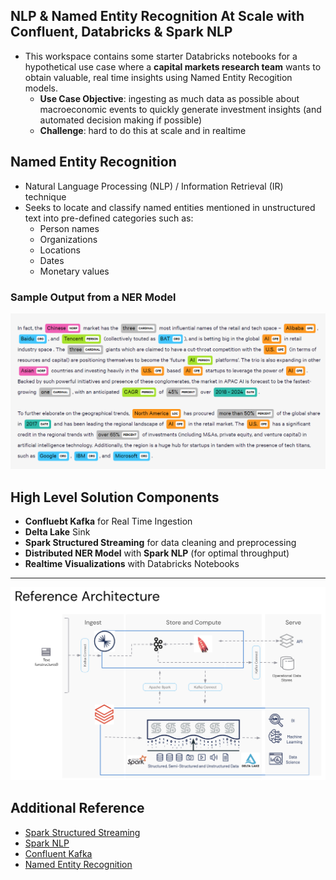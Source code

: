 ## NLP & Named Entity Recognition At Scale with Confluent, Databricks & Spark NLP

* This workspace contains some starter Databricks notebooks for a hypothetical use case where a **capital markets research team** wants to obtain valuable, real time insights using Named Entity Recogition models.
  * **Use Case Objective**: ingesting as much data as possible about macroeconomic events to quickly generate investment insights (and automated decision making if possible)
  * **Challenge**: hard to do this at scale and in realtime

## Named Entity Recognition

* Natural Language Processing (NLP) / Information Retrieval (IR) technique
* Seeks to locate and classify named entities mentioned in unstructured text into pre-defined categories such as:
  * Person names
  * Organizations
  * Locations
  * Dates
  * Monetary values

### Sample Output from a NER Model

<img src="https://raw.githubusercontent.com/rafaelvp-db/confluent-databricks-streaming-nlp/main/img/ner.png" />

## High Level Solution Components
* **Confluebt Kafka** for Real Time Ingestion
* **Delta Lake** Sink 
* **Spark Structured Streaming** for data cleaning and preprocessing
* **Distributed NER Model** with **Spark NLP** (for optimal throughput)
* **Realtime Visualizations** with Databricks Notebooks

<hr></hr>

<img src="https://raw.githubusercontent.com/rafaelvp-db/confluent-databricks-streaming-nlp/main/img/arch.png" />

## Additional Reference

* [Spark Structured Streaming](https://spark.apache.org/docs/latest/structured-streaming-programming-guide.html)
* [Spark NLP](https://www.johnsnowlabs.com/)
* [Confluent Kafka](https://www.confluent.io/)
* [Named Entity Recognition](https://en.wikipedia.org/wiki/Named-entity_recognition)
